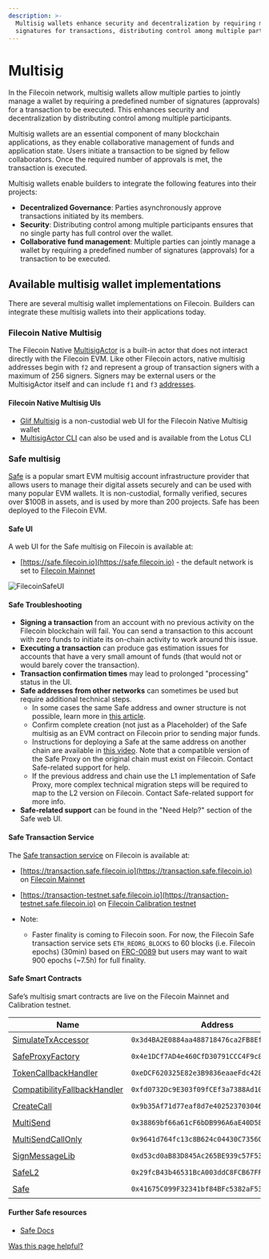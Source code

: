 ```yaml
---
description: >-
  Multisig wallets enhance security and decentralization by requiring multiple
  signatures for transactions, distributing control among multiple participants.
---
```


# Multisig

In the Filecoin network, multisig wallets allow multiple parties to jointly manage a wallet by requiring a predefined number of signatures (approvals) for a transaction to be executed. This enhances security and decentralization by distributing control among multiple participants.

Multisig wallets are an essential component of many blockchain applications, as they enable collaborative management of funds and application state. Users initiate a transaction to be signed by fellow collaborators. Once the required number of approvals is met, the transaction is executed.

Multisig wallets enable builders to integrate the following features into their projects:

* **Decentralized Governance**: Parties asynchronously approve transactions initiated by its members.
* **Security**: Distributing control among multiple participants ensures that no single party has full control over the wallet.
* **Collaborative fund management**: Multiple parties can jointly manage a wallet by requiring a predefined number of signatures (approvals) for a transaction to be executed.

## Available multisig wallet implementations

There are several multisig wallet implementations on Filecoin. Builders can integrate these multisig wallets into their applications today.

### Filecoin Native Multisig

The Filecoin Native [MultisigActor](/basics/the-blockchain/actors#multisigactor) is a built-in actor that does not interact directly with the Filecoin EVM. Like other Filecoin actors, native multisig addresses begin with `f2` and represent a group of transaction signers with a maximum of 256 signers. Signers may be external users or the MultisigActor itself and can include `f1` and `f3` [addresses](https://docs.filecoin.io/basics/the-blockchain/addresses).

#### Filecoin Native Multisig UIs

- [Glif Multisig](https://www.glif.io/en/multisig/) is a non-custodial web UI for the Filecoin Native Multisig wallet
- [MultisigActor CLI](https://lotus.filecoin.io/lotus/manage/multisig/) can also be used and is available from the Lotus CLI


### Safe multisig

[Safe](https://safe.global/) is a popular smart EVM multisig account infrastructure provider that allows users to manage their digital assets securely and can be used with many popular EVM wallets. It is non-custodial, formally verified, secures over $100B in assets, and is used by more than 200 projects. Safe has been deployed to the Filecoin EVM.

#### Safe UI

A web UI for the Safe multisig on Filecoin is available at:

- [https://safe.filecoin.io](https://safe.filecoin.io) - the default network is set to [Filecoin Mainnet](https://docs.filecoin.io/networks/mainnet)
  
![FilecoinSafeUI](https://github.com/user-attachments/assets/60044b7a-e6fa-4085-bcd9-80bc186975c3)



#### Safe Troubleshooting

- **Signing a transaction** from an account with no previous activity on the Filecoin blockchain will fail. You can send a transaction to this account with zero funds to initiate its on-chain activity to work around this issue.
- **Executing a transaction** can produce gas estimation issues for accounts that have a very small amount of funds (that would not or would barely cover the transaction).
- **Transaction confirmation times** may lead to prolonged "processing" status in the UI.
- **Safe addresses from other networks** can sometimes be used but require additional technical steps.
  - In some cases the same Safe address and owner structure is not possible, learn more in [this article](https://help.safe.global/en/articles/40812-i-sent-assets-to-a-safe-address-on-the-wrong-network-any-chance-to-recover).
  - Confirm complete creation (not just as a Placeholder) of the Safe multisig as an EVM contract on Filecoin prior to sending major funds.
  - Instructions for deploying a Safe at the same address on another chain are available in [this video](https://share.zight.com/z8uBKZYr). Note that a compatible version of the Safe Proxy on the original chain must exist on Filecoin. Contact Safe-related support for help.
  - If the previous address and chain use the L1 implementation of Safe Proxy, more complex technical migration steps will be required to map to the L2 version on Filecoin. Contact Safe-related support for more info.
- **Safe-related support** can be found in the "Need Help?" section of the Safe web UI.

#### Safe Transaction Service

The [Safe transaction service](https://docs.safe.global/core-api/api-safe-transaction-service) on Filecoin is available at:
- [https://transaction.safe.filecoin.io](https://transaction.safe.filecoin.io) on [Filecoin Mainnet](https://docs.filecoin.io/networks/mainnet)
- [https://transaction-testnet.safe.filecoin.io](https://transaction-testnet.safe.filecoin.io) on [Filecoin Calibration testnet](https://docs.filecoin.io/networks/calibration)

- Note:
  - Faster finality is coming to Filecoin soon. For now, the Filecoin Safe transaction service sets `ETH_REORG_BLOCKS` to 60 blocks (i.e. Filecoin epochs) (30min) based on [FRC-0089](https://github.com/filecoin-project/FIPs/blob/master/FRCs/frc-0089.md) but users may want to wait 900 epochs (~7.5h) for full finality.


#### Safe Smart Contracts

Safe’s multisig smart contracts are live on the Filecoin Mainnet and Calibration testnet.

| Name                                                                                                               | Address                                      | Mainnet | Calibration |
| ------------------------------------------------------------------------------------------------------------------ | -------------------------------------------- | ------- | ----------- |
| [SimulateTxAccessor](https://filecoin.blockscout.com/address/0x3d4BA2E0884aa488718476ca2FB8Efc291A46199)           | `0x3d4BA2E0884aa488718476ca2FB8Efc291A46199` | ✔️      | ✔️          |
| [SafeProxyFactory](https://filecoin.blockscout.com/address/0x4e1DCf7AD4e460CfD30791CCC4F9c8a4f820ec67)             | `0x4e1DCf7AD4e460CfD30791CCC4F9c8a4f820ec67` | ✔️      | ✔️          |
| [TokenCallbackHandler](https://filecoin.blockscout.com/address/0xeDCF620325E82e3B9836eaaeFdc4283E99Dd7562)         | `0xeDCF620325E82e3B9836eaaeFdc4283E99Dd7562` | ✔️      | ✔️          |
| [CompatibilityFallbackHandler](https://filecoin.blockscout.com/address/0xfd0732Dc9E303f09fCEf3a7388Ad10A83459Ec99) | `0xfd0732Dc9E303f09fCEf3a7388Ad10A83459Ec99` | ✔️      | ✔️          |
| [CreateCall](https://filecoin.blockscout.com/address/0x9b35Af71d77eaf8d7e40252370304687390A1A52)                   | `0x9b35Af71d77eaf8d7e40252370304687390A1A52` | ✔️      | ✔️          |
| [MultiSend](https://filecoin.blockscout.com/address/0x38869bf66a61cF6bDB996A6aE40D5853Fd43B526)                    | `0x38869bf66a61cF6bDB996A6aE40D5853Fd43B526` | ✔️      | ✔️          |
| [MultiSendCallOnly](https://filecoin.blockscout.com/address/0x9641d764fc13c8B624c04430C7356C1C7C8102e2)            | `0x9641d764fc13c8B624c04430C7356C1C7C8102e2` | ✔️      | ✔️          |
| [SignMessageLib](https://filecoin.blockscout.com/address/0xd53cd0aB83D845Ac265BE939c57F53AD838012c9)               | `0xd53cd0aB83D845Ac265BE939c57F53AD838012c9` | ✔️      | ✔️          |
| [SafeL2](https://filecoin.blockscout.com/address/0x29fcB43b46531BcA003ddC8FCB67FFE91900C762)                       | `0x29fcB43b46531BcA003ddC8FCB67FFE91900C762` | ✔️      | ✔️          |
| [Safe](https://filecoin.blockscout.com/address/0x41675C099F32341bf84BFc5382aF534df5C7461a)                         | `0x41675C099F32341bf84BFc5382aF534df5C7461a` | ✔️      | ✔️          |

#### **Further Safe resources**

* [Safe Docs](https://docs.safe.global/home/what-is-safe)


[Was this page helpful?](https://airtable.com/apppq4inOe4gmSSlk/pagoZHC2i1iqgphgl/form?prefill\_Page+URL=https://docs.filecoin.io/smart-contracts/advanced/multisig)
